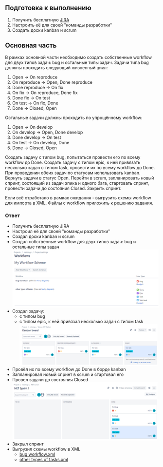 ## Подготовка к выполнению
1. Получить бесплатную [JIRA](https://www.atlassian.com/ru/software/jira/free)
2. Настроить её для своей "команды разработки"
3. Создать доски kanban и scrum

## Основная часть
В рамках основной части необходимо создать собственные workflow для двух типов задач: bug и остальные типы задач. Задачи типа bug должны проходить следующий жизненный цикл:
1. Open -> On reproduce
2. On reproduce -> Open, Done reproduce
3. Done reproduce -> On fix
4. On fix -> On reproduce, Done fix
5. Done fix -> On test
6. On test -> On fix, Done
7. Done -> Closed, Open

Остальные задачи должны проходить по упрощённому workflow:
1. Open -> On develop
2. On develop -> Open, Done develop
3. Done develop -> On test
4. On test -> On develop, Done
5. Done -> Closed, Open

Создать задачу с типом bug, попытаться провести его по всему workflow до Done. Создать задачу с типом epic, к ней привязать несколько задач с типом task, провести их по всему workflow до Done. При проведении обеих задач по статусам использовать kanban. Вернуть задачи в статус Open.
Перейти в scrum, запланировать новый спринт, состоящий из задач эпика и одного бага, стартовать спринт, провести задачи до состояния Closed. Закрыть спринт.

Если всё отработало в рамках ожидания - выгрузить схемы workflow для импорта в XML. Файлы с workflow приложить к решению задания.

### Ответ

- Получить бесплатную JIRA
- Настроил её для своей "команды разработки"
- Создал доски kanban и scrum
- Создал собственные workflow для двух типов задач: bug и остальные типы задач  
    ![img.png](09-ci-01-intro/img/img.png)
- Создал задачу:
  - с типом bug
  - с типом epic, к ней привязал несколько задач с типом task
    ![img_1.png](09-ci-01-intro/img/img_1.png)
- Провёл их по всему workflow до Done в борде kanban
- Запланировал новый спринт в scrum и стартовал его
- Провел задачи до состояния Closed
    ![img_2.png](09-ci-01-intro/img/img_2.png)
- Закрыл спринт
- Выгрузил схемы workflow в XML
  - [bug workflow.xml](09-ci-01-intro/bug%20workflow.xml)
  - [other types of tasks.xml](09-ci-01-intro/other%20types%20of%20tasks.xml)